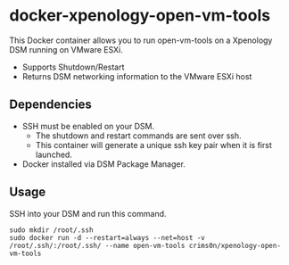 # docker-xpenology-open-vm-tools

This Docker container allows you to run open-vm-tools on a Xpenology DSM running on VMware ESXi.

* Supports Shutdown/Restart
* Returns DSM networking information to the VMware ESXi host

## Dependencies

* SSH must be enabled on your DSM.
  * The shutdown and restart commands are sent over ssh.
  * This container will generate a unique ssh key pair when it is first launched.
* Docker installed via DSM Package Manager.

## Usage

SSH into your DSM and run this command.

```
sudo mkdir /root/.ssh
sudo docker run -d --restart=always --net=host -v /root/.ssh/:/root/.ssh/ --name open-vm-tools crims0n/xpenology-open-vm-tools
```

